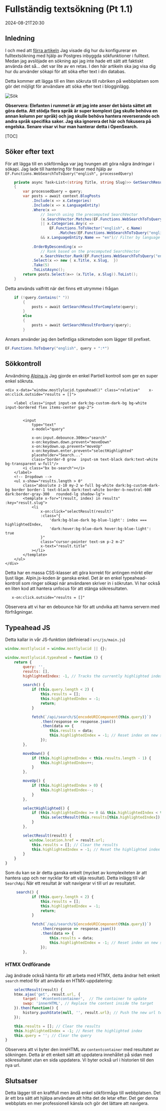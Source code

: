 # Fullständig textsökning (Pt 1.1)

<!--category-- Postgres, Alpine -->
<datetime class="hidden">2024-08-21T20:30</datetime>

## Inledning

I och med att [förra artikeln](/blog/textsearchingpt1) Jag visade dig hur du konfigurerar en fulltextsökning med hjälp av Postgres inbyggda sökfunktioner i fulltext. Medan jag avslöjade en sökning api jag inte hade ett sätt att faktiskt använda det så... det var lite av en retas. I den här artikeln ska jag visa dig hur du använder sökapi för att söka efter text i din databas.

Detta kommer att lägga till en liten sökruta till rubriken på webbplatsen som gör det möjligt för användare att söka efter text i blogginlägg.

![Sök](searchbox.png?format=webp&quality=25)

**Observera: Elefanten i rummet är att jag inte anser det bästa sättet att göra detta. Att stödja flera språk är super komplext (jag skulle behöva en annan kolumn per språk) och jag skulle behöva hantera reverserande och andra språk specifika saker. Jag ska ignorera det här och fokusera på engelska. Senare visar vi hur man hanterar detta i OpenSearch.**

[TOC]

## Söker efter text

För att lägga till en sökförmåga var jag tvungen att göra några ändringar i sökapi. Jag lade till hantering för fraser med hjälp av `EF.Functions.WebSearchToTsQuery("english", processedQuery)`

```csharp
    private async Task<List<(string Title, string Slug)>> GetSearchResultForQuery(string query)
    {
        var processedQuery = query;
        var posts = await context.BlogPosts
            .Include(x => x.Categories)
            .Include(x => x.LanguageEntity)
            .Where(x =>
                // Search using the precomputed SearchVector
                (x.SearchVector.Matches(EF.Functions.WebSearchToTsQuery("english", processedQuery)) // Use precomputed SearchVector for title and content
                || x.Categories.Any(c =>
                    EF.Functions.ToTsVector("english", c.Name)
                        .Matches(EF.Functions.WebSearchToTsQuery("english", processedQuery)))) // Search in categories
                && x.LanguageEntity.Name == "en")// Filter by language
            
            .OrderByDescending(x =>
                // Rank based on the precomputed SearchVector
                x.SearchVector.Rank(EF.Functions.WebSearchToTsQuery("english", processedQuery))) // Use precomputed SearchVector for ranking
            .Select(x => new { x.Title, x.Slug,  })
            .Take(5)
            .ToListAsync();
        return posts.Select(x=> (x.Title, x.Slug)).ToList();
    }
```

Detta används valfritt när det finns ett utrymme i frågan

```csharp
    if (!query.Contains(" "))
        {
            posts = await GetSearchResultForComplete(query);
        }
        else
        {
            posts = await GetSearchResultForQuery(query);
        }
```

Annars använder jag den befintliga sökmetoden som lägger till prefixet.

```csharp
EF.Functions.ToTsQuery("english", query + ":*")

```

## Sökkontroll

Användning [Alpina.js](https://alpinejs.dev/) Jag gjorde en enkel Partiell kontroll som ger en super enkel sökruta.

```razor
<div x-data="window.mostlylucid.typeahead()" class="relative"    x-on:click.outside="results = []">

    <label class="input input-sm dark:bg-custom-dark-bg bg-white input-bordered flex items-center gap-2">
       
        
        <input
            type="text"
            x-model="query"

            x-on:input.debounce.300ms="search"
            x-on:keydown.down.prevent="moveDown"
            x-on:keydown.up.prevent="moveUp"
            x-on:keydown.enter.prevent="selectHighlighted"
            placeholder="Search..."
            class="border-0 grow  input-sm text-black dark:text-white bg-transparent w-full"/>
        <i class="bx bx-search"></i>
    </label>
    <!-- Dropdown -->
    <ul x-show="results.length > 0"
        class="absolute z-10 my-2 w-full bg-white dark:bg-custom-dark-bg border border-1 text-black dark:text-white border-b-neutral-600 dark:border-gray-300   rounded-lg shadow-lg">
        <template x-for="(result, index) in results" :key="result.slug">
            <li
                x-on:click="selectResult(result)"
                :class="{
                    'dark:bg-blue-dark bg-blue-light': index === highlightedIndex,
                    'dark:hover:bg-blue-dark hover:bg-blue-light': true
                }"
                class="cursor-pointer text-sm p-2 m-2"
                x-text="result.title"
            ></li>
        </template>
    </ul>
</div>
```

Detta har en massa CSS-klasser att göra korrekt för antingen mörkt eller ljust läge. Alpin.js-koden är ganska enkel. Det är en enkel typeahead-kontroll som ringer sökapi när användaren skriver in i sökrutan.
Vi har också en liten kod att hantera unfocus för att stänga sökresultaten.

```html
   x-on:click.outside="results = []"
```

Observera att vi har en debounce här för att undvika att hamra servern med förfrågningar.

## Typeahead JS

Detta kallar in vår JS-funktion (definierad i `src/js/main.js`)

```javascript
window.mostlylucid = window.mostlylucid || {};

window.mostlylucid.typeahead = function () {
    return {
        query: '',
        results: [],
        highlightedIndex: -1, // Tracks the currently highlighted index

        search() {
            if (this.query.length < 2) {
                this.results = [];
                this.highlightedIndex = -1;
                return;
            }

            fetch(`/api/search/${encodeURIComponent(this.query)}`)
                .then(response => response.json())
                .then(data => {
                    this.results = data;
                    this.highlightedIndex = -1; // Reset index on new search
                });
        },

        moveDown() {
            if (this.highlightedIndex < this.results.length - 1) {
                this.highlightedIndex++;
            }
        },

        moveUp() {
            if (this.highlightedIndex > 0) {
                this.highlightedIndex--;
            }
        },

        selectHighlighted() {
            if (this.highlightedIndex >= 0 && this.highlightedIndex < this.results.length) {
                this.selectResult(this.results[this.highlightedIndex]);
            }
        },

        selectResult(result) {
           window.location.href = result.url;
            this.results = []; // Clear the results
            this.highlightedIndex = -1; // Reset the highlighted index
        }
    }
}
```

Som du kan se är detta ganska enkelt (mycket av komplexiteten är att hantera upp och ner nycklar för att välja resultat).
Detta inlägg till vår `SearchApi`
När ett resultat är valt navigerar vi till url av resultatet.

```javascript
     search() {
            if (this.query.length < 2) {
                this.results = [];
                this.highlightedIndex = -1;
                return;
            }

            fetch(`/api/search/${encodeURIComponent(this.query)}`)
                .then(response => response.json())
                .then(data => {
                    this.results = data;
                    this.highlightedIndex = -1; // Reset index on new search
                });
        },
```

### HTMX Ordförande

Jag ändrade också hämta för att arbeta med HTMX, detta ändrar helt enkelt `search` metod för att använda en HTMX-uppdatering:

```javascript
    selectResult(result) {
    htmx.ajax('get', result.url, {
        target: '#contentcontainer',  // The container to update
        swap: 'innerHTML', // Replace the content inside the target
    }).then(function() {
        history.pushState(null, '', result.url); // Push the new url to the history
    });

    this.results = []; // Clear the results
    this.highlightedIndex = -1; // Reset the highlighted index
    this.query = ''; // Clear the query
}
```

Observera att vi byter den inreHTML av `contentcontainer` med resultatet av sökningen. Detta är ett enkelt sätt att uppdatera innehållet på sidan med sökresultatet utan en sida uppdatera.
Vi byter också url i historien till den nya url.

## Slutsatser

Detta lägger till en kraftfull men ändå enkel sökförmåga till webbplatsen. Det är ett bra sätt att hjälpa användare att hitta det de letar efter.
Det ger denna webbplats en mer professionell känsla och gör det lättare att navigera.